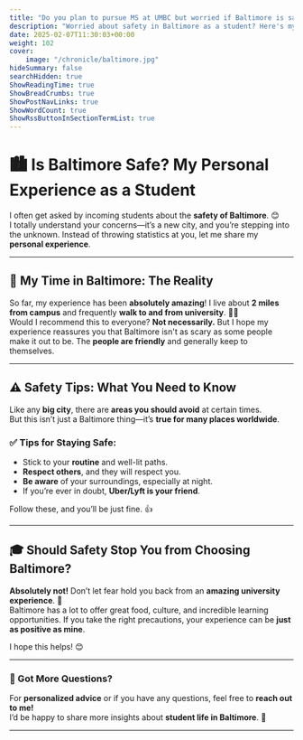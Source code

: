 ```yaml
---
title: "Do you plan to pursue MS at UMBC but worried if Baltimore is safe or not? 🎓🔐"
description: "Worried about safety in Baltimore as a student? Here's my personal take on living, studying, and thriving in the city."
date: 2025-02-07T11:30:03+00:00
weight: 102
cover:
    image: "/chronicle/baltimore.jpg"
hideSummary: false
searchHidden: true
ShowReadingTime: true
ShowBreadCrumbs: true
ShowPostNavLinks: true
ShowWordCount: true
ShowRssButtonInSectionTermList: true
---
```


# 🏙️ Is Baltimore Safe? My Personal Experience as a Student

I often get asked by incoming students about the **safety of Baltimore**. 😊  
I totally understand your concerns—it’s a new city, and you’re stepping into the unknown. Instead of throwing statistics at you, let me share my **personal experience**.  

---

## 🌟 My Time in Baltimore: The Reality  
So far, my experience has been **absolutely amazing**! I live about **2 miles from campus** and frequently **walk to and from university**. 🚶‍♂️   
Would I recommend this to everyone? **Not necessarily.** But I hope my experience reassures you that Baltimore isn't as scary as some people make it out to be. The **people are friendly** and generally keep to themselves.  

---

## ⚠️ Safety Tips: What You Need to Know  
Like any **big city**, there are **areas you should avoid** at certain times.  
But this isn’t just a Baltimore thing—it’s **true for many places worldwide**.   

### ✅ Tips for Staying Safe:
- Stick to your **routine** and well-lit paths.
- **Respect others**, and they will respect you.
- **Be aware** of your surroundings, especially at night.
- If you’re ever in doubt, **Uber/Lyft is your friend**.  

Follow these, and you’ll be just fine. 👍  

---

## 🎓 Should Safety Stop You from Choosing Baltimore?  
**Absolutely not!** Don’t let fear hold you back from an **amazing university experience**. 🏫  
Baltimore has a lot to offer great food, culture, and incredible learning opportunities. If you take the right precautions, your experience can be **just as positive as mine**.  

I hope this helps! 😊  

---

### 💬 Got More Questions?  
For **personalized advice** or if you have any questions, feel free to **reach out to me!**  
I’d be happy to share more insights about **student life in Baltimore**. 🚀  

---


